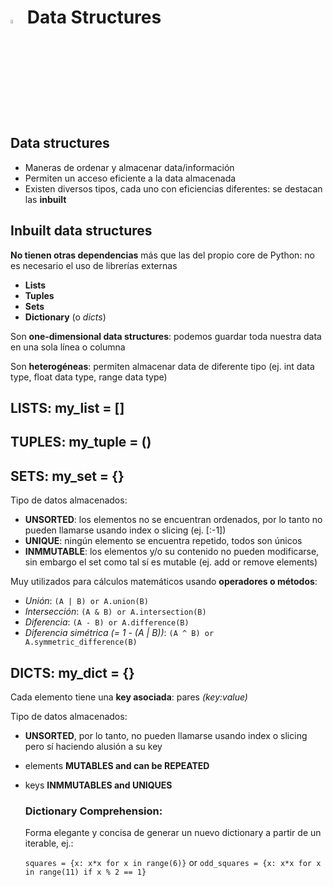 # <a  href="https://www.python.org/"> <img src="https://upload.wikimedia.org/wikipedia/commons/thumb/1/1f/Python_logo_01.svg/800px-Python_logo_01.svg.png" alt="Python Language" width=4% heigth=4% ></img></a> Data Structures

## Data structures
- Maneras de ordenar y almacenar data/información
- Permiten un acceso eficiente a la data almacenada
- Existen diversos tipos, cada uno con eficiencias diferentes: se destacan las **inbuilt**

## Inbuilt data structures
**No tienen otras dependencias** más que las del propio core de Python: no es necesario el uso de librerías externas
- **Lists**
- **Tuples**
- **Sets**
- **Dictionary** (o *dicts*)

Son **one-dimensional data structures**: podemos guardar toda nuestra data en una sola línea o columna

Son **heterogéneas**: permiten almacenar data de diferente tipo (ej. int data type, float data type, range data type)

## LISTS: my_list = []
## TUPLES: my_tuple = ()
## SETS: my_set = {}
Tipo de datos almacenados:
- **UNSORTED**: los elementos no se encuentran ordenados, por lo tanto no pueden llamarse usando index o slicing (ej. [:-1])
- **UNIQUE**: ningún elemento se encuentra repetido, todos son únicos
- **INMMUTABLE**: los elementos y/o su contenido no pueden modificarse, sin embargo el set como tal sí es mutable (ej. add or remove elements)

Muy utilizados para cálculos matemáticos usando **operadores o métodos**:
- *Unión*: `(A | B) or A.union(B)`
- *Intersección*: `(A & B) or A.intersection(B)`
- *Diferencia*: `(A - B) or A.difference(B)`
- *Diferencia simétrica (= 1 - (A | B))*: `(A ^ B) or A.symmetric_difference(B)`

<!--- https://www.programiz.com/python-programming/set -->

## DICTS: my_dict = {}
Cada elemento tiene una **key asociada**: pares *(key:value)*

Tipo de datos almacenados:
- **UNSORTED**, por lo tanto, no pueden llamarse usando index o slicing pero sí haciendo alusión a su key
- elements **MUTABLES and can be REPEATED**
- keys **INMMUTABLES and UNIQUES**

  ### Dictionary Comprehension:
  Forma elegante y concisa de generar un nuevo dictionary a partir de un iterable, ej.:
  
    `squares = {x: x*x for x in range(6)}` or `odd_squares = {x: x*x for x in range(11) if x % 2 == 1}`
    
<!--- https://www.programiz.com/python-programming/dictionary -->

<!--- https://docs.python.org/3/tutorial/datastructures.html -->

